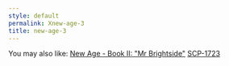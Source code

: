 ```yaml
---
style: default
permalink: Xnew-age-3
title: new-age-3
---
```

You may also like:
[New Age - Book II: "Mr Brightside"](http://scp-wiki.net/new-age-2)
[SCP-1723](http://scp-wiki.net/scp-1723)